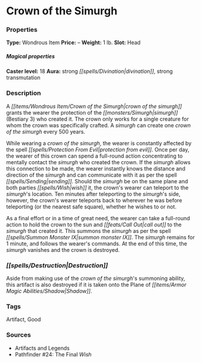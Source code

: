 ﻿---
Title: "Crown of the Simurgh"
Type: "Wondrous Item"
Price: "–"
Weight: "1 lb."
Slot: "Head"
Caster level: "18"
Aura: "strong divination, strong transmutation"
Description: |
  "A _crown of the simurgh_ grants the wearer the protection of the simurgh (_Bestiary 3_) who created it. The crown only works for a single creature for whom the crown was specifically crafted. A simurgh can create one _crown of the simurgh_ every 500 years.
  While wearing a _crown of the simurgh_, the wearer is constantly affected by the spell _protection from evil_. Once per day, the wearer of this crown can spend a full-round action concentrating to mentally contact the simurgh who created the crown. If the simurgh allows this connection to be made, the wearer instantly knows the distance and direction of the simurgh and can communicate with it as per the spell _sending_. Should the simurgh be on the same plane and both parties wish it, the crown's wearer can teleport to the simurgh's location. Ten minutes after teleporting to the simurgh's side, however, the crown's wearer teleports back to wherever he was before teleporting (or the nearest safe square), whether he wishes to or not.
  As a final effort or in a time of great need, the wearer can take a full-round action to hold the crown to the sun and call out to the simurgh that created it. This summons the simurgh as per the spell _summon monster IX_. The simurgh remains for 1 minute, and follows the wearer's commands. At the end of this time, the simurgh vanishes and the crown is destroyed."
Destruction: |
  "Aside from making use of the _crown of the simurgh's_ summoning ability, this artifact is also destroyed if it is taken onto the Plane of Shadow."
Sources: "['Artifacts and Legends', 'Pathfinder #24: The Final Wish']"
---

# Crown of the Simurgh

### Properties

**Type:** Wondrous Item **Price:** – **Weight:** 1 lb. **Slot:** Head

##### Magical properties

**Caster level:** 18 **Aura:** strong _[[spells/Divination|divination]]_, strong transmutation

### Description

A _[[items/Wondrous Item/Crown of the Simurgh|crown of the simurgh]]_ grants the wearer the protection of the _[[monsters/Simurgh|simurgh]]_ (Bestiary 3) who created it. The crown only works for a single creature for whom the crown was specifically crafted. A _simurgh_ can create one _crown of the simurgh_ every 500 years.

While wearing a _crown of the simurgh_, the wearer is constantly affected by the spell _[[spells/Protection From Evil|protection from evil]]_. Once per day, the wearer of this crown can spend a full-round action concentrating to mentally contact the _simurgh_ who created the crown. If the _simurgh_ allows this connection to be made, the wearer instantly knows the distance and direction of the _simurgh_ and can communicate with it as per the spell _[[spells/Sending|sending]]_. Should the _simurgh_ be on the same plane and both parties _[[spells/Wish|wish]]_ it, the crown's wearer can teleport to the _simurgh_'s location. Ten minutes after teleporting to the _simurgh_'s side, however, the crown's wearer teleports back to wherever he was before teleporting (or the nearest safe square), whether he wishes to or not.

As a final effort or in a time of great need, the wearer can take a full-round action to hold the crown to the sun and _[[feats/Call Out|call out]]_ to the _simurgh_ that created it. This summons the _simurgh_ as per the spell _[[spells/Summon Monster IX|summon monster IX]]_. The _simurgh_ remains for 1 minute, and follows the wearer's commands. At the end of this time, the _simurgh_ vanishes and the crown is destroyed.

### _[[spells/Destruction|Destruction]]_

Aside from making use of the _crown of the simurgh_'s summoning ability, this artifact is also destroyed if it is taken onto the Plane of _[[items/Armor Magic Abilities/Shadow|Shadow]]_.

### Tags

Artifact, Good

### Sources

* Artifacts and Legends
* Pathfinder #24: The Final _Wish_
